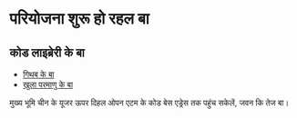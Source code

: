 # परियोजना शुरू हो रहल बा

## कोड लाइब्रेरी के बा

* [गिथब के बा](https://github.com/3TiSite)
* [खुला परमाणु के बा](https://atomgit.com/orgs/3ti)

मुख्य भूमि चीन के यूजर ऊपर दिहल ओपन एटम के कोड बेस एड्रेस तक पहुंच सकेलें, जवन कि तेज बा।

